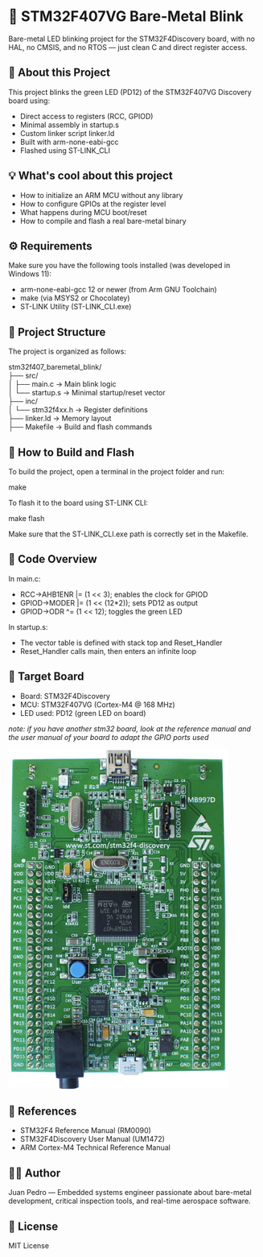 # 🚀 STM32F407VG Bare-Metal Blink

Bare-metal LED blinking project for the STM32F4Discovery board, with no HAL, no CMSIS, and no RTOS — just clean C and direct register access.  


## 🧠 About this Project

This project blinks the green LED (PD12) of the STM32F407VG Discovery board using:

- Direct access to registers (RCC, GPIOD)  
- Minimal assembly in startup.s  
- Custom linker script linker.ld  
- Built with arm-none-eabi-gcc  
- Flashed using ST-LINK_CLI  

## 💡 What's cool about this project

- How to initialize an ARM MCU without any library  
- How to configure GPIOs at the register level  
- What happens during MCU boot/reset  
- How to compile and flash a real bare-metal binary  

## ⚙️ Requirements

Make sure you have the following tools installed (was developed in Windows 11):

- arm-none-eabi-gcc 12 or newer (from Arm GNU Toolchain)  
- make (via MSYS2 or Chocolatey)  
- ST-LINK Utility (ST-LINK_CLI.exe)  

## 📁 Project Structure

The project is organized as follows:

stm32f407_baremetal_blink/  
├── src/  
│   ├── main.c           → Main blink logic  
│   └── startup.s        → Minimal startup/reset vector  
├── inc/  
│   └── stm32f4xx.h      → Register definitions  
├── linker.ld            → Memory layout  
├── Makefile             → Build and flash commands  

## 🔨 How to Build and Flash

To build the project, open a terminal in the project folder and run:

make

To flash it to the board using ST-LINK CLI:

make flash

Make sure that the ST-LINK_CLI.exe path is correctly set in the Makefile.

## 🔎 Code Overview

In main.c:  
- RCC->AHB1ENR |= (1 << 3); enables the clock for GPIOD  
- GPIOD->MODER |= (1 << (12*2)); sets PD12 as output  
- GPIOD->ODR ^= (1 << 12); toggles the green LED  

In startup.s:  
- The vector table is defined with stack top and Reset_Handler  
- Reset_Handler calls main, then enters an infinite loop  

## 📌 Target Board

- Board: STM32F4Discovery  
- MCU: STM32F407VG (Cortex-M4 @ 168 MHz)  
- LED used: PD12 (green LED on board)  

*note: if you have another stm32 board, look at the reference manual and the user manual of your board to adapt the GPIO ports used*


![alt text](image.png) 


## 📖 References

- STM32F4 Reference Manual (RM0090)  
- STM32F4Discovery User Manual (UM1472)  
- ARM Cortex-M4 Technical Reference Manual  

## 👨‍💻 Author

Juan Pedro — Embedded systems engineer passionate about bare-metal development, critical inspection tools, and real-time aerospace software.

## 📝 License

MIT License
